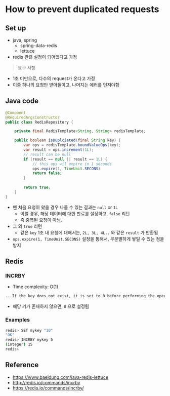 # How to prevent duplicated requests

## Set up
- java, spring
	- spring-data-redis
	- lettuce
- redis 관련 설정이 되어있다고 가정

> 요구 사항
- 1초 미만으로, 다수의 request가 온다고 가정
- 이중 하나의 요청만 받아들이고, 나머지는 에러를 던져야함

## Java code

```java
@Compoent
@RequiredArgsConstructor
public class RedisRepository {

	private final RedisTemplate<String, String> redisTemplate;

	public boolean isDuplciated(final String key) {
		var ops = redisTemplate.boundValueOps(key);	
		var result = ops.increment(1L);
		// result can be null
		if (result == null || result == 1L) {
			// this ops wil expire in 1 seconds
			ops.expire(1, TimeUnit.SECONS)
			return false;
		}
		
		return true;
	}
}

```
- 맨 처음 요청이 왔을 경우 나올 수 있는 결과는 `null` or `1L` 
	- 이럴 경우, 해당 데이터에 대한 만료를 설정하고, `false` 리턴
	- 즉 중복된 요청이 아님. 
- 그 외 `true` 리턴
	- 같은 `key` 1초 내 요청에 대해서는, `2L, 3L, 4L..` 와 같은 `result` 가 반환됨
- `ops.expire(1, TimeUnit.SECONS)` 설정을 통해서, 무분별하게 쌓일 수 있는 점을 방지

## Redis

### INCRBY
- Time complexity: O(1)

```txt
...If the key does not exist, it is set to 0 before performing the operation
```
- 해당 키가 존재하지 않으면, `0` 으로 설정됨

### Examples
```sh
redis> SET mykey "10"
"OK"
redis> INCRBY mykey 5
(integer) 15
redis>
```

## Reference
- https://www.baeldung.com/java-redis-lettuce
- http://redis.io/commands/incrby
- https://redis.io/commands/incrby/